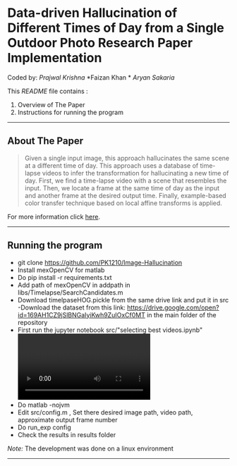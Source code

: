 # Data-driven Hallucination of Different Times of Day from a Single Outdoor Photo Research Paper Implementation

Coded by:
*Prajwal Krishna*
*Faizan Khan *
*Aryan Sakaria*

This *README* file contains :
 1. Overview of The Paper
 2. Instructions for running the program

----------


About The Paper
-------------

>Given a single input image, this approach hallucinates the same scene at a different time of day. This approach uses a database of time-lapse videos to infer the transformation for hallucinating a new time of day. First, we find a time-lapse video with a scene that resembles the input. Then, we locate a frame at the same time of day as the input and another frame at the desired output time. Finally, example-based color transfer technique based on local affine transforms is applied.

For more information click [here](http://portal.acm.org/ft_gateway.cfm?id=2508419&type=pdf).

----------

## Running the program

- git clone https://github.com/PK1210/Image-Hallucination
- Install mexOpenCV for matlab 
- Do pip install -r requirements.txt
- Add path of mexOpenCV in addpath in libs/Timelapse/SearchCandidates.m 
- Download timelpaseHOG.pickle from the same drive link and put it in src
-Download the dataset from this link: https://drive.google.com/open?id=169AH1CZ9jSlBNGaIyiKwh9ZuIOxCf0MT
  in the main folder of the repository
- First run the jupyter notebook src/"selecting best videos.ipynb" <video path> <frame number>
-  Do matlab -nojvm 
-  Edit src/config.m , Set there desired image path, video path, approximate output frame number 
-  Do run_exp config
-  Check the results in results folder





*Note:* The development was done on a linux environment

_____